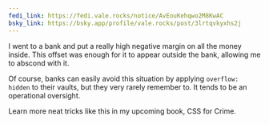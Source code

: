 ```yaml
---
fedi_link: https://fedi.vale.rocks/notice/AvEouKehqwo2M8KwAC
bsky_link: https://bsky.app/profile/vale.rocks/post/3lrtqvkyxhs2j
---
```


I went to a bank and put a really high negative margin on all the money inside. This offset was enough for it to appear outside the bank, allowing me to abscond with it.

Of course, banks can easily avoid this situation by applying `overflow: hidden` to their vaults, but they very rarely remember to. It tends to be an operational oversight.

Learn more neat tricks like this in my upcoming book, CSS for Crime.
